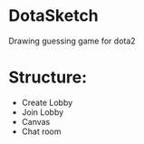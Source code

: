 # DotaSketch
Drawing guessing game for dota2

# Structure:
- Create Lobby
- Join Lobby
- Canvas
- Chat room
